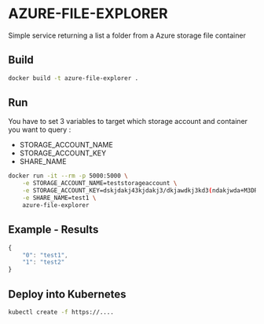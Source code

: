 # AZURE-FILE-EXPLORER

Simple service returning a list a folder from a Azure storage file container

## Build

```bash
docker build -t azure-file-explorer .
```

## Run

You have to set 3 variables to target which storage account and container you want to query :
- STORAGE_ACCOUNT_NAME
- STORAGE_ACCOUNT_KEY
- SHARE_NAME

```bash
docker run -it --rm -p 5000:5000 \
    -e STORAGE_ACCOUNT_NAME=teststorageaccount \
    -e STORAGE_ACCOUNT_KEY=dskjdakj43kjdakj3/dkjawdkj3kd3(ndakjwda+M3DR/dsdsds/grgrsve3f== \
    -e SHARE_NAME=test1 \
    azure-file-explorer
```

## Example - Results

```javascript
{
    "0": "test1",
    "1": "test2"
}
```

## Deploy into Kubernetes

```bash
kubectl create -f https://....
```